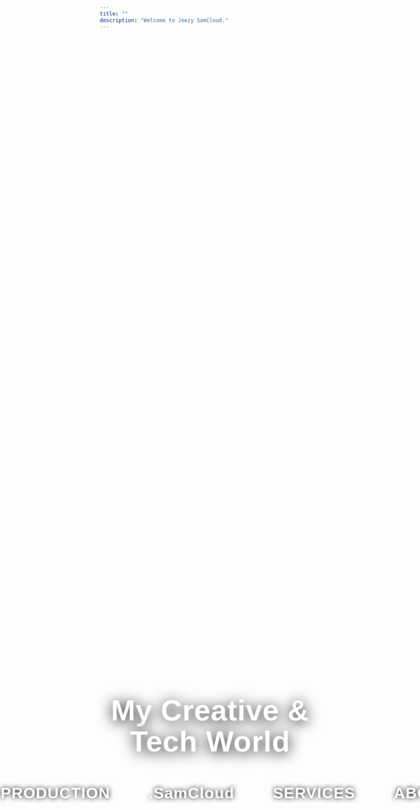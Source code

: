 ```yaml
---
title: ""
description: "Welcome to Jeezy SamCloud."
---
```


<!-- Custom homepage with centered, extra-large title and large menu bar -->

<div style="display: flex; flex-direction: column; align-items: center; justify-content: center; min-height: 80vh;">
  <h1 style="font-family: 'Poppins', Arial, sans-serif; font-size: 7vw; font-weight: 800; color: #fff; text-align: center; margin-bottom: 3.5rem; text-shadow: 0 4px 32px #000; letter-spacing: 0.01em; line-height: 1.05;">My Creative & Tech World</h1>
  <nav style="width: 100vw; max-width: 1200px; display: flex; flex-direction: row; justify-content: center; align-items: center; gap: 4vw; margin-bottom: 2rem;">
    <a href="/gallery/" style="font-size: 2.2rem; font-family: 'Poppins', Arial, sans-serif; font-weight: 700; text-decoration: none; color: #fff; text-shadow: 0 0 12px #000; letter-spacing: 0.04em; padding: 0.2em 0.7em; border-radius: 0.5em; transition: background 0.2s;">GALLERY</a>
    <a href="/production/" style="font-size: 2.2rem; font-family: 'Poppins', Arial, sans-serif; font-weight: 700; text-decoration: none; color: #fff; text-shadow: 0 0 12px #000; letter-spacing: 0.04em; padding: 0.2em 0.7em; border-radius: 0.5em; transition: background 0.2s;">PRODUCTION</a>
    <a href="/samcloud/" style="font-size: 2.2rem; font-family: 'Poppins', Arial, sans-serif; font-weight: 700; text-decoration: none; color: #fff; text-shadow: 0 0 12px #000; letter-spacing: 0.04em; padding: 0.2em 0.7em; border-radius: 0.5em; transition: background 0.2s;">.SamCloud</a>
    <a href="/services/" style="font-size: 2.2rem; font-family: 'Poppins', Arial, sans-serif; font-weight: 700; text-decoration: none; color: #fff; text-shadow: 0 0 12px #000; letter-spacing: 0.04em; padding: 0.2em 0.7em; border-radius: 0.5em; transition: background 0.2s;">SERVICES</a>
    <a href="/about-contact/" style="font-size: 2.2rem; font-family: 'Poppins', Arial, sans-serif; font-weight: 700; text-decoration: none; color: #fff; text-shadow: 0 0 12px #000; letter-spacing: 0.04em; padding: 0.2em 0.7em; border-radius: 0.5em; transition: background 0.2s;">ABOUT|CONTACT</a>
  </nav>
</div>

<!-- Import Poppins font globally -->
<link href="https://fonts.googleapis.com/css2?family=Poppins:wght@400;600;700;800&display=swap" rel="stylesheet">

<style>
body, .main-menu, .site-title, h1, h2, h3, h4, h5, h6, a, nav {
  font-family: 'Poppins', Arial, sans-serif !important;
}

body {
  background: url('/background1.jpg') no-repeat center center fixed;
  background-size: cover;
}
</style>


